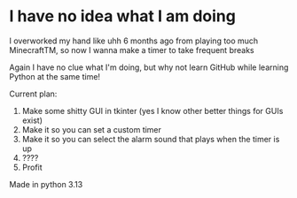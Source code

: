 # I have no idea what I am doing

I overworked my hand like uhh 6 months ago from playing too much MinecraftTM, so now I wanna make a timer to take frequent breaks

Again I have no clue what I'm doing, but why not learn GitHub while learning Python at the same time!

Current plan:

1. Make some shitty GUI in tkinter (yes I know other better things for GUIs exist)
2. Make it so you can set a custom timer
3. Make it so you can select the alarm sound that plays when the timer is up
4. ????
5. Profit

Made in python 3.13
